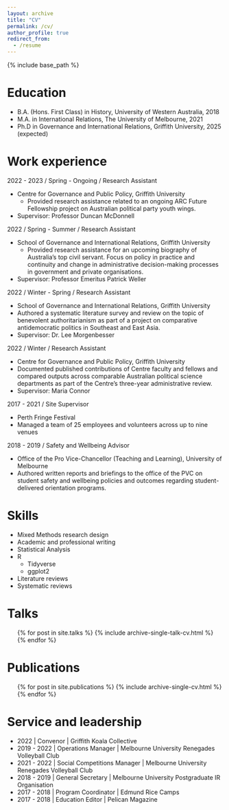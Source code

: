 ```yaml
---
layout: archive
title: "CV"
permalink: /cv/
author_profile: true
redirect_from:
  - /resume
---
```


{% include base_path %}

Education
======
* B.A. (Hons. First Class) in History, University of Western Australia, 2018
* M.A. in International Relations, The University of Melbourne, 2021
* Ph.D in Governance and International Relations, Griffith University, 2025 (expected)

Work experience
======
2022 - 2023 / Spring - Ongoing / Research Assistant  
  * Centre for Governance and Public Policy, Griffith University  
    * Provided research assistance related to an ongoing ARC Future Fellowship project on Australian political party youth wings.
 * Supervisor: Professor Duncan McDonnell 
 
2022 / Spring - Summer / Research Assistant  
  * School of Governance and International Relations, Griffith University  
    * Provided research assistance for an upcoming biography of Australia’s top civil servant. Focus on policy in practice and continuity and change in administrative decision-making processes in government and private organisations.  
 * Supervisor: Professor Emeritus Patrick Weller  
    
2022 / Winter - Spring / Research Assistant
  * School of Governance and International Relations, Griffith University
  * Authored a systematic literature survey and review on the topic of benevolent authoritarianism as part of a project on comparative antidemocratic politics in Southeast and East Asia.
  * Supervisor: Dr. Lee Morgenbesser  
   
2022 / Winter / Research Assistant
  * Centre for Governance and Public Policy, Griffith University
  * Documented published contributions of Centre faculty and fellows and compared outputs across comparable Australian political science departments as part of the Centre’s three-year administrative review.
  * Supervisor: Maria Connor  
  
 2017 - 2021 / Site Supervisor
 * Perth Fringe Festival
 * Managed a team of 25 employees and volunteers across up to nine venues 
 
 2018 - 2019 / Safety and Wellbeing Advisor
 * Office of the Pro Vice-Chancellor (Teaching and Learning), University of Melbourne
 * Authored written reports and briefings to the office of the PVC on student safety and wellbeing policies and outcomes regarding student-delivered orientation programs.

Skills
======
* Mixed Methods research design
* Academic and professional writing
* Statistical Analysis
* R
  * Tidyverse
  * ggplot2
* Literature reviews
* Systematic reviews 

Talks
======
  <ul>{% for post in site.talks %}
    {% include archive-single-talk-cv.html %}
  {% endfor %}</ul>

Publications
======
  <ul>{% for post in site.publications %}
    {% include archive-single-cv.html %}
  {% endfor %}</ul>
   
 
Service and leadership
======
* 2022 | Convenor | Griffith Koala Collective
* 2019 - 2022 | Operations Manager | Melbourne University Renegades Volleyball Club 
* 2021 - 2022 | Social Competitions Manager | Melbourne University Renegades Volleyball Club 
* 2018 - 2019 | General Secretary | Melbourne University Postgraduate IR Organisation 
* 2017 - 2018 | Program Coordinator | Edmund Rice Camps
* 2017 - 2018 | Education Editor | Pelican Magazine
